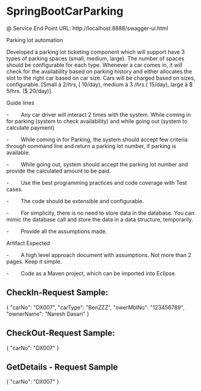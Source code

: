 # SpringBootCarParking

@ Service End Point URL: http://localhost:8888/swagger-ui.html

Parking lot automation

Developed a parking lot ticketing component which will support have 3 types of parking spaces (small, medium, large). The number of spaces should be configurable for each type. Whenever a car comes in, it will check for the availability based on parking history and either allocates the slot to the right car based on car size. Cars will be charged based on sizes, configurable. [Small à $2/hrs, ($ 10/day), medium à 3 $/hrs. ($ 15/day), large à $ 5/hrs. ($ 20/day)].

Guide lines

-        Any car driver will interact 2 times with the system. While coming in for parking (system to check availability) and while going out (system to calculate payment)

-        While coming in for Parking, the system should accept few criteria through command line and return a parking lot number, if parking is available.

-        While going out, system should accept the parking lot number and provide the calculated amount to be paid.

-        Use the best programming practices and code coverage with Test cases.

-        The code should be extensible and configurable.

-        For simplicity, there is no need to store data in the database. You can mimic the database call and store the data in a data structure, temporarily.

-        Provide all the assumptions made.

Artifact Expected

-        A high level approach document with assumptions. Not more than 2 pages. Keep it simple.

-        Code as a Maven project, which can be imported into Eclipse.


CheckIn-Request Sample:
-----------------------
{
  "carNo": "DX007",
  "carType": "BenZZZ",
  "owerMblNo": "123456789",
  "ownerName": "Naresh Dasari"
}

CheckOut-Request Sample:
------------------------
{
  "carNo": "DX007"
}

GetDetails - Request Sample
---------------------------
{
  "carNo": "DX007"
}



